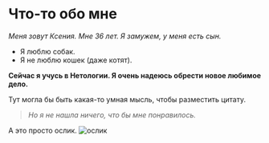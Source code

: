 # Что-то обо мне

_Меня зовут Ксения. Мне 36 лет. Я замужем, у меня есть сын._

- Я люблю собак.
- Я не люблю кошек (даже котят).

**Сейчас я учусь в Нетологии. Я очень надеюсь обрести новое любимое дело.**

Тут могла бы быть какая-то умная мысль, чтобы разместить цитату.
> _Но я не нашла ничего, что бы мне понравилось._

А это просто ослик.
![ослик](https://i.pinimg.com/originals/22/96/5d/22965d5c717075a3adf2cb8358af2b4f.jpg)
